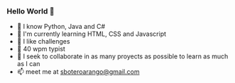 ### Hello World 👋

<!--
**sboteroarango/sboteroarango** is a ✨ _special_ ✨ repository because its `README.md` (this file) appears on your GitHub profile.

Here are some ideas to get you started:
-->
- 📓 I know Python, Java and C#
- 🥇 I'm currently learning HTML, CSS and Javascript
- 🔭 I like challenges
- 💪 40 wpm typist
- 👯 I seek to collaborate in as many proyects as possible to learn as much as I can
- 📫 meet me at sboteroarango@gmail.com


